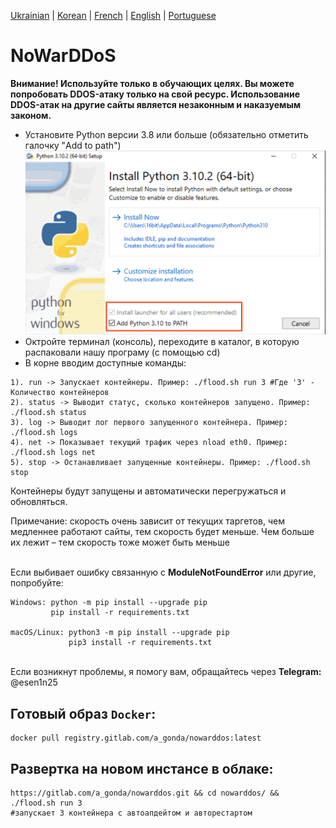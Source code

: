 [Ukrainian](https://github.com/AlexTrushkovsky/NoWarDDoS/blob/main/README.md) | [Korean](https://github.com/AlexTrushkovsky/NoWarDDoS/blob/main/README_ko.md) |   [French](https://github.com/AlexTrushkovsky/NoWarDDoS/blob/main/README_fr.md) | [English](https://github.com/AlexTrushkovsky/NoWarDDoS/blob/main/README_en.md) | [Portuguese](https://github.com/AlexTrushkovsky/NoWarDDoS/blob/main/README_pt.md)

# NoWarDDoS
**Внимание! Используйте только в обучающих целях. Вы можете попробовать DDOS-атаку только на свой ресурс.
Использование DDOS-атак на другие сайты является незаконным и наказуемым законом.**

* Установите Python версии 3.8 или больше (обязательно отметить галочку "Add to path")
![Python setup in Windows](images/windows-python-install.png)
* Октройте терминал (консоль), переходите в каталог, в которую распаковали нашу програму (с помощью cd)
* В корне вводим доступные команды:
```
1). run -> Запускает контейнеры. Пример: ./flood.sh run 3 #Где '3' - Количество контейнеров
2). status -> Выводит статус, сколько контейнеров запущено. Пример: ./flood.sh status
3). log -> Выводит лог первого запущенного контейнера. Пример: ./flood.sh logs
4). net -> Показывает текущий трафик через nload eth0. Пример: ./flood.sh logs net
5). stop -> Останавливает запущенные контейнеры. Пример: ./flood.sh stop
```
Контейнеры будут запущены и автоматически перегружаться и обновляться.

Примечание: скорость очень зависит от текущих таргетов, чем медленнее работают сайты, тем скорость будет меньше.
Чем больше их лежит – тем скорость тоже может быть меньше

<br />Если выбивает ошибку связанную с **ModuleNotFoundError** или другие, попробуйте:
```
Windows: python -m pip install --upgrade pip
         pip install -r requirements.txt
         
macOS/Linux: python3 -m pip install --upgrade pip
             pip3 install -r requirements.txt
```

<br />Если возникнут проблемы, я помогу вам, обращайтесь через **Telegram:** @esen1n25

## Готовый образ `Docker`:
```shell
docker pull registry.gitlab.com/a_gonda/nowarddos:latest
```

## Развертка на новом инстансе в облаке:
```shell
https://gitlab.com/a_gonda/nowarddos.git && cd nowarddos/ && ./flood.sh run 3 
#запускает 3 контейнера с автоапдейтом и авторестартом
```
